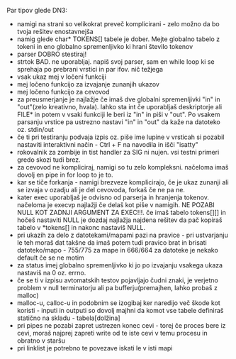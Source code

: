 Par tipov glede DN3:
- namigi na strani so velikokrat preveč komplicirani - zelo možno da bo tvoja rešitev enostavnejša
- namig glede char* TOKENS[] tabele je dober. Mejte globalno tabelo z tokeni in eno globalno spremenljivko ki hrani število tokenov
- parser DOBRO stestiraj!
- strtok BAD. ne uporabljaj. napiš svoj parser, sam en while loop ki se sprehaja po prebrani vrstici in par ifov. nič težjega
- vsak ukaz mej v ločeni funkciji
- mej ločeno funkcijo za izvajanje zunanjih ukazov
- mej ločeno funkcijo za cevovod
- za preusmerjanje je najlažje če imaš dve globalni spremenljivki "in" in "out"(zelo kreativno, hvala). lahko sta int če uporabljaš deskriptorje ali FILE* in potem v vsaki funkciji le beri iz "in" in piši v "out". Po vsakem parsanju vrstice pa ustrezno nastavi "in" in "out" da kaže na datoteko oz. stdin/out
- če ti pri testiranju podvaja izpis oz. piše ime lupine v vrsticah si pozabil nastaviti interaktivni način - Ctrl + F na navodila in išči "isatty"
- rokovalnik za zombije in tist handler za SIG ni nujen. vsi testni primeri gredo skozi tudi brez.
- za cevovod ne kompliciraj, namigi so tu zelo kompleksni. načeloma imaš dovolj en pipe in for loop to je to.
- kar se tiče forkanja - namigi brezveze komplicirajo, če je ukaz zunanji ali se izvaja v ozadju ali je del cevovoda, forkaš če ne pa ne.
- kater exec uporabljaš je odvisno od parserja in hranjenja tokenov. načeloma je execvp najlažji če delaš kot piše v namigih. NE POZABI NULL KOT ZADNJI ARGUMENT ZA EXEC!!!. če imaš tabelo tokens[][] in hočeš nastaviti NULL je dozdaj najlažja najdena rešitev da pač kopiraš tabelo v *tokens[] in nakonc nastaviš NULL.
- pri ukazih za delo z datotekami/mapami pazi na pravice - pri ustvarjanju le teh moraš dat takšne da imaš potem tudi pravico brat in brisati datoteko/mapo - 755/775 za mape in 666/664 za datoteke je nekako default če se ne motim
- za status imej globalno spremenljivko ki jo po izvajanju vsakega ukaza nastaviš na 0 oz. errno.
- če se ti v izpisu avtomatskih testov pojavljajo čudni znaki, je verjetno problem v null terminatorju ali pa bufferju(premajhen, lahko probaš z malloc)
- malloc-u, calloc-u in podobnim se izogibaj ker naredijo več škode kot koristi - inputi in outputi so dovolj majhni da komot vse tabele definiraš statično na skladu - tabela[dolžina]
- pri pipes ne pozabi zapret ustrezen konec cevi - torej če proces bere iz cevi, moraš najprej zapreti write od te iste cevi v temu procesu in obratno v staršu
- pri linklist je potrebno te povezave iskati le v isti mapi
